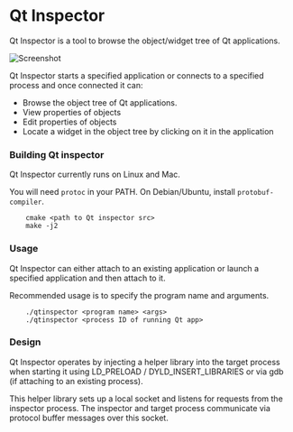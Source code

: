 Qt Inspector
============

Qt Inspector is a tool to browse the object/widget tree of Qt applications.

![Screenshot](http://2.bp.blogspot.com/-gZW9n7V-zgs/TiinbhFZNpI/AAAAAAAAABc/F3zpGbS73bE/s1600/inspector-dolphin-settings.png)


Qt Inspector starts a specified application or connects to a specified process
and once connected it can:

 - Browse the object tree of Qt applications.
 - View properties of objects
 - Edit properties of objects
 - Locate a widget in the object tree by clicking on it in the application

### Building Qt inspector

Qt Inspector currently runs on Linux and Mac.

You will need `protoc` in your PATH. On Debian/Ubuntu, install `protobuf-compiler`.

```
	cmake <path to Qt inspector src>
	make -j2
```

### Usage

 Qt Inspector can either attach to an existing application or launch
 a specified application and then attach to it.
 
 Recommended usage is to specify the program name and arguments.

```
	./qtinspector <program name> <args>
	./qtinspector <process ID of running Qt app>
```

### Design

 Qt Inspector operates by injecting a helper library into the target process
 when starting it using LD_PRELOAD / DYLD_INSERT_LIBRARIES or via gdb
 (if attaching to an existing process).
 
 This helper library sets up a local socket and listens for requests
 from the inspector process.  The inspector and target process communicate via
 protocol buffer messages over this socket.


